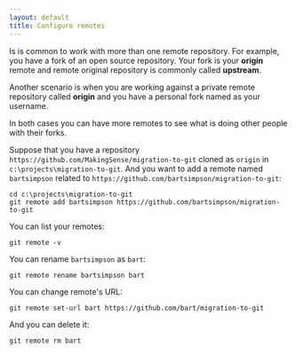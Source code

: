 ```yaml
---
layout: default
title: Configure remotes
---
```


Is is common to work with more than one remote repository. For example, you have 
a fork of an open source repository. Your fork is your **origin** remote and 
remote original repository is commonly called **upstream**. 

Another scenario is when you are working against a private remote repository 
called **origin** and you have a personal fork named as your username. 

In both cases you can have more remotes to see what is doing other people with 
their forks.

Suppose that you have a repository `https://github.com/MakingSense/migration-to-git`
cloned as `origin` in `c:\projects\migration-to-git`. And you want to add a remote
named `bartsimpson` related to `https://github.com/bartsimpson/migration-to-git`:

    cd c:\projects\migration-to-git
	git remote add bartsimpson https://github.com/bartsimpson/migration-to-git

You can list your remotes:

    git remote -v
	
You can rename `bartsimpson` as `bart`:

    git remote rename bartsimpson bart

You can change remote's URL:
	
	git remote set-url bart https://github.com/bart/migration-to-git
	
And you can delete it:

    git remote rm bart
